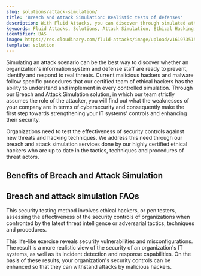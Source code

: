 ```yaml
---
slug: solutions/attack-simulation/
title: 'Breach and Attack Simulation: Realistic tests of defenses'
description: With Fluid Attacks, you can discover through simulated attack scenarios whether your company’s cybersecurity is ready to respond to current threats.
keywords: Fluid Attacks, Solutions, Attack Simulation, Ethical Hacking, Cyberattack, Security, Vulnerability
identifier: BAS
image: https://res.cloudinary.com/fluid-attacks/image/upload/v1619735154/airs/solutions/solution-attack-simulation_asqzhr.webp
template: solution
---
```


<text-container>

Simulating an attack scenario can be the best way
to discover whether an organization's information system
and defense staff
are ready to prevent, identify and respond to real threats.
Current malicious hackers and malware follow specific procedures
that our certified team of ethical hackers has the ability to understand
and implement in every controlled simulation.
Through our Breach and Attack Simulation solution,
in which our team strictly assumes the role of the attacker,
you will find out what the weaknesses of your company are
in terms of cybersecurity
and consequently make the first step
towards strengthening your IT systems' controls
and enhancing their security.

Organizations need to test the effectiveness of security controls
against new threats and hacking techniques.
We address this need
through our breach and attack simulation services
done by our highly certified ethical hackers
who are up to date in the tactics,
techniques and procedures of threat actors.

</text-container>

## Benefits of Breach and Attack Simulation

<grid-container>

  <div>
    <solution-card
      description="Our ethical hackers use simulated attacks
        to bring your company closer to the reality
        of potential cybersecurity problems.
        Their findings can point to the necessary modifications to your systems
        that should be made in order to anticipate the actions of malicious hackers."
      image="airs/solutions/attack-simulation/icon1"
      title="Security testing that is close to reality"
    />
  </div>

  <div>
    <solution-card
      description="We can do exploitation
        as long as we have an open environment
        and your authorization.
        After discovering a vulnerability and exploiting it,
        we can show you the impacts on compromised records
        such as users, passwords, wages, credit card numbers,
        files on a hard disk, etc."
      image="airs/solutions/attack-simulation/icon2"
      title="Vulnerability exploitation"
    />
  </div>

  <div>
    <solution-card
      description="A simulated attack allows us to know your systems' vulnerabilities
        and classify them according to their severity
        (critical ones tend to be given a high priority).
        With the information we provide,
        you can consider the possible impacts
        of each vulnerability on your business
        and make the necessary decisions
        in order to keep your company secure."
      image="airs/solutions/attack-simulation/icon3"
      title="Knowledge about the severity of vulnerabilities"
    />
  </div>

</grid-container>

<div>
  <solution-slide
    description="We invite you to read our
      blog posts related to this solution."
    solution="attackSimulation"
    title="Do you want to learn more about Breach and Attack Simulation?"
  />
</div>

## Breach and attack simulation FAQs

<faq-container>

<div>
<solution-faq
  title="What is breach and attack simulation?"
>

This security testing method involves ethical hackers,
or pen testers,
assessing the effectiveness of the security controls of organizations
when confronted by the latest threat intelligence or adversarial tactics,
techniques and procedures.

</solution-faq>
</div>

<div>
<solution-faq
  title="What is the end result of breach and attack simulation?"
>

This life-like exercise reveals security vulnerabilities
and misconfigurations.
The result is a more realistic view
of the security of an organization's IT systems,
as well as its incident detection and response capabilities.
On the basis of these results,
your organization's security controls can be enhanced
so that they can withstand attacks by malicious hackers.

</solution-faq>
</div>

</faq-container>

